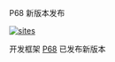 ﻿P68 新版本发布

[![sites](http://182.61.61.133/link/resources/OSQ.png)](http://www.OS-Q.com)

开发框架 [P68](https://github.com/OS-Q/P68) 已发布新版本


